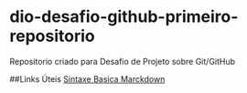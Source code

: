 # dio-desafio-github-primeiro-repositorio

Repositorio criado para Desafio de Projeto sobre Git/GitHub

##Links Úteis
[Sintaxe Basica Marckdown](https://www.markdownguide.org/basic-syntax/)
